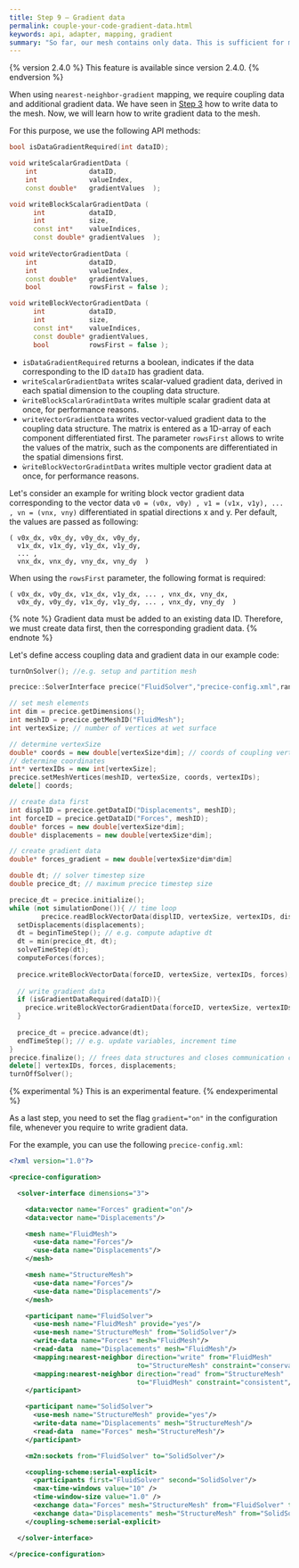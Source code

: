 ```yaml
---
title: Step 9 – Gradient data 
permalink: couple-your-code-gradient-data.html
keywords: api, adapter, mapping, gradient
summary: "So far, our mesh contains only data. This is sufficient for most of the numerical methods that preCICE offers. For nearest-neighbor-gradient mapping, however, preCICE also requires additional gradient data information. In this step, you learn how to add gradient data to the mesh."
---
```


{% version 2.4.0 %}
This feature is available since version 2.4.0.
{% endversion %}

When using `nearest-neighbor-gradient` mapping, we require coupling data and additional gradient data. We have seen in [Step 3](couple-your-code-mesh-and-data-access.html) how to write data to the mesh. 
Now, we will learn how to write gradient data to the mesh.

For this purpose, we use the following API methods: 

```cpp
bool isDataGradientRequired(int dataID);

void writeScalarGradientData (
    int             dataID,
    int             valueIndex,
    const double*   gradientValues  );

void writeBlockScalarGradientData (
      int           dataID,
      int           size,
      const int*    valueIndices,
      const double* gradientValues  );
      
void writeVectorGradientData (
    int             dataID,
    int             valueIndex,
    const double*   gradientValues,
    bool            rowsFirst = false );

void writeBlockVectorGradientData (
      int           dataID,
      int           size,
      const int*    valueIndices,
      const double* gradientValues,
      bool          rowsFirst = false );
```

* `isDataGradientRequired` returns a boolean, indicates if the data corresponding to the ID `dataID` has gradient data.
* `writeScalarGradientData` writes scalar-valued gradient data, derived in each spatial dimension to the coupling data structure.
* `ẁriteBlockScalarGradintData` writes multiple scalar gradient data at once, for performance reasons.
* `writeVectorGradientData` writes vector-valued gradient data to the coupling data structure. The matrix is entered as a 1D-array of each component differentiated first. The parameter `rowsFirst` allows to write the values of the matrix, such as the components are differentiated in the spatial dimensions first.
* `ẁriteBlockVectorGradintData` writes multiple vector gradient data at once, for performance reasons.

Let's consider an example for writing block vector gradient data corresponding to the vector data `v0 = (v0x, v0y) , v1 = (v1x, v1y), ... , vn = (vnx, vny)` differentiated in spatial directions x and y.
Per default, the values are passed as following:
 
``` 
( v0x_dx, v0x_dy, v0y_dx, v0y_dy,
  v1x_dx, v1x_dy, v1y_dx, v1y_dy,
  ... ,
  vnx_dx, vnx_dy, vny_dx, vny_dy  )  
```

When using the `rowsFirst` parameter, the following format is required:

```
( v0x_dx, v0y_dx, v1x_dx, v1y_dx, ... , vnx_dx, vny_dx,
  v0x_dy, v0y_dy, v1x_dy, v1y_dy, ... , vnx_dy, vny_dy  )
```

{% note %}
Gradient data must be added to an existing data ID. Therefore, we must create data first, then the corresponding gradient data.
{% endnote %}

Let's define access coupling data and gradient data in our example code:

```cpp
turnOnSolver(); //e.g. setup and partition mesh 

precice::SolverInterface precice("FluidSolver","precice-config.xml",rank,size); // constructor

// set mesh elements
int dim = precice.getDimensions();
int meshID = precice.getMeshID("FluidMesh");
int vertexSize; // number of vertices at wet surface 

// determine vertexSize
double* coords = new double[vertexSize*dim]; // coords of coupling vertices 
// determine coordinates
int* vertexIDs = new int[vertexSize];
precice.setMeshVertices(meshID, vertexSize, coords, vertexIDs); 
delete[] coords;

// create data first
int displID = precice.getDataID("Displacements", meshID); 
int forceID = precice.getDataID("Forces", meshID); 
double* forces = new double[vertexSize*dim];
double* displacements = new double[vertexSize*dim];

// create gradient data 
double* forces_gradient = new double[vertexSize*dim*dim]

double dt; // solver timestep size
double precice_dt; // maximum precice timestep size

precice_dt = precice.initialize();
while (not simulationDone()){ // time loop
        precice.readBlockVectorData(displID, vertexSize, vertexIDs, displacements);
  setDisplacements(displacements);
  dt = beginTimeStep(); // e.g. compute adaptive dt 
  dt = min(precice_dt, dt);
  solveTimeStep(dt);
  computeForces(forces);
  
  precice.writeBlockVectorData(forceID, vertexSize, vertexIDs, forces);
  
  // write gradient data
  if (isGradientDataRequired(dataID)){
    precice.writeBlockVectorGradientData(forceID, vertexSize, vertexIDs, forces_gradient); 
  }
  
  precice_dt = precice.advance(dt);
  endTimeStep(); // e.g. update variables, increment time
}
precice.finalize(); // frees data structures and closes communication channels
delete[] vertexIDs, forces, displacements;
turnOffSolver();
```

{% experimental %}
This is an experimental feature.
{% endexperimental %}

As a last step, you need to set the flag `gradient="on"` in the configuration file, whenever you require to write gradient data.

For the example, you can use the following `precice-config.xml`:

```xml
<?xml version="1.0"?>

<precice-configuration>

  <solver-interface dimensions="3">

    <data:vector name="Forces" gradient="on"/>
    <data:vector name="Displacements"/>

    <mesh name="FluidMesh">
      <use-data name="Forces"/>
      <use-data name="Displacements"/>
    </mesh>

    <mesh name="StructureMesh">
      <use-data name="Forces"/>
      <use-data name="Displacements"/>
    </mesh>

    <participant name="FluidSolver">
      <use-mesh name="FluidMesh" provide="yes"/>
      <use-mesh name="StructureMesh" from="SolidSolver"/>
      <write-data name="Forces" mesh="FluidMesh"/>
      <read-data  name="Displacements" mesh="FluidMesh"/>
      <mapping:nearest-neighbor direction="write" from="FluidMesh" 
                                to="StructureMesh" constraint="conservative"/>
      <mapping:nearest-neighbor direction="read" from="StructureMesh" 
                                to="FluidMesh" constraint="consistent"/>
    </participant>

    <participant name="SolidSolver">
      <use-mesh name="StructureMesh" provide="yes"/>
      <write-data name="Displacements" mesh="StructureMesh"/>
      <read-data  name="Forces" mesh="StructureMesh"/>
    </participant>

    <m2n:sockets from="FluidSolver" to="SolidSolver"/>

    <coupling-scheme:serial-explicit>
      <participants first="FluidSolver" second="SolidSolver"/>
      <max-time-windows value="10" />
      <time-window-size value="1.0" />
      <exchange data="Forces" mesh="StructureMesh" from="FluidSolver" to="SolidSolver"/>
      <exchange data="Displacements" mesh="StructureMesh" from="SolidSolver" to="FluidSolver"/>
    </coupling-scheme:serial-explicit>

  </solver-interface>

</precice-configuration>
```
